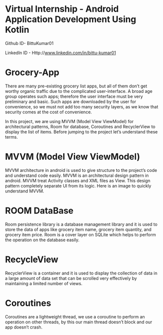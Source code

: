 # Virtual Internship - Android Application Development Using Kotlin
Github ID- BittuKumar01

LinkedIn ID - Http://www.linkedin.com/in/bittu-kumar01

# Grocery-App

There are many pre-existing grocery list apps, but all of them don’t get worthy organic traffic due to the complicated user-interface. A broad age group operates such apps; therefore the user interface must be very preliminary and basic. Such apps are downloaded by the user for convenience, so we must not add too many security layers, as we know that security comes at the cost of convenience.

In this project, we are using MVVM (Model View ViewModel) for architectural patterns, Room for database, Coroutines and RecyclerView to display the list of items. Before jumping to the project let’s understand these terms.

# MVVM (Model View ViewModel)
MVVM architecture in android is used to give structure to the project’s code and understand code easily. MVVM is an architectural design pattern in android. MVVM treat Activity classes and XML files as View. This design pattern completely separate UI from its logic. Here is an image to quickly understand MVVM.
# ROOM DataBase
Room persistence library is a database management library and it is used to store the data of apps like grocery item name, grocery item quantity, and grocery item price. Room is a cover layer on SQLite which helps to perform the operation on the database easily.
 
# RecycleView
RecyclerView is a container and it is used to display the collection of data in a large amount of data set that can be scrolled very effectively by maintaining a limited number of views.

# Coroutines
Coroutines are a lightweight thread, we use a coroutine to perform an operation on other threads, by this our main thread doesn’t block and our app doesn’t crash.
